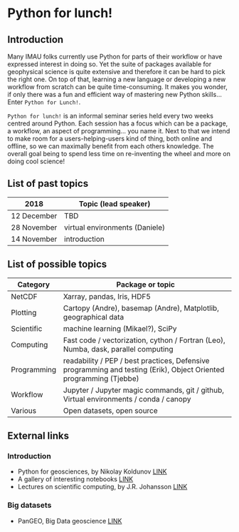 # Python for lunch!

## Introduction
Many IMAU folks currently use Python for parts of their workflow or have expressed interest in doing so. Yet the suite of packages available for geophysical science is quite extensive and therefore it can be hard to pick the right one. On top of that, learning a new language or developing a new workflow from scratch can be quite time-consuming. It makes you wonder, if only there was a fun and efficient way of mastering new Python skills… Enter `Python for Lunch!`.

`Python for lunch!` is an informal seminar series held every two weeks centred around Python. Each session has a focus which can be a package, a workflow, an aspect of programming... you name it. Next to that we intend to make room for a users-helping-users kind of thing, both online and offline, so we can maximally benefit from each others knowledge. The overall goal being to spend less time on re-inventing the wheel and more on doing cool science! 

## List of past topics

| 2018  | Topic (lead speaker) |
| ------------- | ------------- |
| 12 December  | TBD  |
| 28 November  | virtual environments (Daniele)  |
| 14 November  | introduction  |


## List of possible topics
| Category | Package or topic |
| ------------- | ------------- |
| NetCDF  | Xarray, pandas, Iris, HDF5  |
| Plotting  | Cartopy (Andre), basemap (Andre), Matplotlib, geographical data  |
| Scientific | machine learning (Mikael?), SciPy
| Computing | Fast code  / vectorization, cython /  Fortran (Leo), Numba, dask, parallel computing
| Programming | readability / PEP / best practices, Defensive programming and testing (Erik), Object Oriented programming (Tjebbe)
| Workflow | Jupyter / Jupyter magic commands, git / github,  Virtual environments / conda / canopy
| Various | Open datasets, open source


## External links

### Introduction
* Python for geosciences, by Nikolay Koldunov [LINK](https://github.com/koldunovn/python_for_geosciences)
* A gallery of interesting notebooks [LINK](https://github.com/jupyter/jupyter/wiki/A-gallery-of-interesting-Jupyter-Notebooks)
* Lectures on scientific computing, by J.R. Johansson [LINK](https://github.com/jrjohansson/scientific-python-lectures)

### Big datasets
* PanGEO, Big Data geoscience [LINK](http://pangeo.io/)
